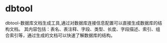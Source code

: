 # dbtool
dbtool-数据库文档生成工具,通过对数据库连接信息配置可以直接生成数据库的结构文档。
			  其内容包括：表名、表注释、字段、类型、长度、字段描述、索引、组合索引等，通过生成的文档可以快速了解数据库的结构。
